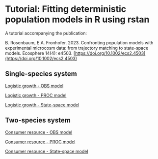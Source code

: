 # Tutorial: Fitting deterministic population models in R using rstan

A tutorial accompanying the publication:

B. Rosenbaum, E.A. Fronhofer. 2023. Confronting population models with experimental microcosm data: from trajectory matching to state-space models. Ecosphere 14(4): e4503. [https://doi.org/10.1002/ecs2.4503](https://doi.org/10.1002/ecs2.4503)

## Single-species system

[Logistic growth - OBS model](https://benjamin-rosenbaum.github.io/fitting_deterministic_population_models/logistic_obs.html)

[Logistic growth - PROC model](https://benjamin-rosenbaum.github.io/fitting_deterministic_population_models/logistic_proc.html)

[Logistic growth - State-space model](https://benjamin-rosenbaum.github.io/fitting_deterministic_population_models/logistic_ssm.html)

## Two-species system

[Consumer resource - OBS model](https://benjamin-rosenbaum.github.io/fitting_deterministic_population_models/consumer_resource_obs.html)

[Consumer resource - PROC model](https://benjamin-rosenbaum.github.io/fitting_deterministic_population_models/consumer_resource_proc.html)

[Consumer resource - State-space model](https://benjamin-rosenbaum.github.io/fitting_deterministic_population_models/consumer_resource_ssm.html)


